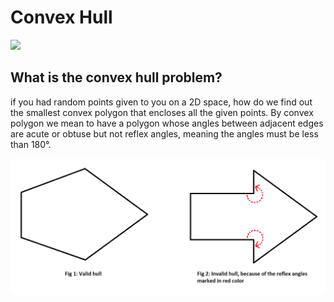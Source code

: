 # Convex Hull

![](https://github.com/thoi98/convexHull/blob/main/extras/animation.gif)

## What is the convex hull problem?

if you had random points given to you on a 2D space, how do we find out the smallest convex polygon that encloses all the given points. By convex polygon we mean to have a polygon whose angles between adjacent edges are acute or obtuse but not reflex angles, meaning the angles must be less than 180&deg;.

![](https://github.com/thoi98/convexHull/blob/readme/extras/valid_invalid_hull.png)
